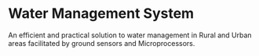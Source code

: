 # Water Management System
An efficient and practical solution to water management in Rural and Urban areas facilitated by ground sensors and Microprocessors.
